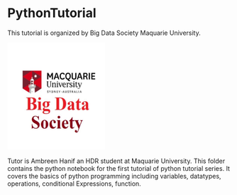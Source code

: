 # PythonTutorial
This tutorial is organized by Big Data Society Maquarie University. 
<p>
    <img src="bigdatasociety.jfif" width="220" height="240" />
</p>
Tutor is Ambreen Hanif an HDR student at Maquarie University.
This folder contains the python notebook for the first tutorial of python tutorial series. 
It covers the basics of python programming including variables, datatypes, operations, conditional Expressions, function. 

